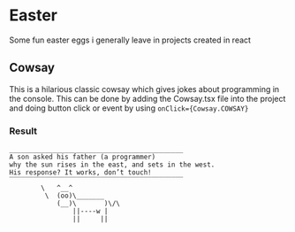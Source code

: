 # Easter
Some fun easter eggs i generally leave in projects created in react

## Cowsay
This is a hilarious classic cowsay which gives jokes about programming in the console. This can be done by adding the Cowsay.tsx file into the project and doing button click or event by using ```onClick={Cowsay.COWSAY}```
### Result
```
____________________________________________
A son asked his father (a programmer) 
why the sun rises in the east, and sets in the west. 
His response? It works, don’t touch!
‾‾‾‾‾‾‾‾‾‾‾‾‾‾‾‾‾‾‾‾‾‾‾‾‾‾‾‾‾‾‾‾‾‾‾‾‾‾‾‾‾‾‾‾
        \   ^__^
         \  (oo)\_______
            (__)\       )\/\
                ||----w |
                ||     ||
```
